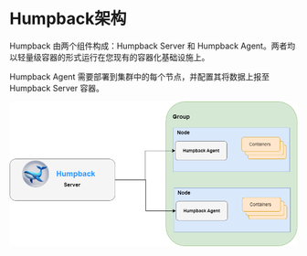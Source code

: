# Humpback架构

Humpback 由两个组件构成：Humpback Server 和 Humpback Agent。两者均以轻量级容器的形式运行在您现有的容器化基础设施上。  

Humpback Agent 需要部署到集群中的每个节点，并配置其将数据上报至 Humpback Server 容器。  

![Architecture diagram](../_media/humpback-architect-new.png)


